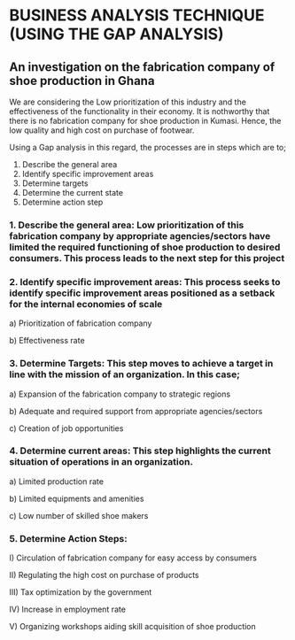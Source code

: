 # BUSINESS ANALYSIS TECHNIQUE (USING THE GAP ANALYSIS)

## An investigation on the fabrication company of shoe production in Ghana
We are considering the Low prioritization of this industry and the effectiveness of the functionality in their economy. It is nothworthy that there is no fabrication company for shoe production in Kumasi. Hence, the low quality and high cost on purchase of footwear.
  
Using a Gap analysis in this regard, the processes are in steps which are to;
1. Describe the general area
2. Identify specific improvement areas
3. Determine targets
4. Determine the current state
5. Determine action step

### 1. Describe the general area: Low prioritization of this fabrication company by appropriate agencies/sectors have limited the required functioning of shoe production to desired consumers. This process leads to the next step for this project

### 2. Identify specific improvement areas: This process seeks to identify specific improvement areas positioned as a setback for the internal economies of scale

a) Prioritization of fabrication company

b) Effectiveness rate

### 3. Determine Targets: This step moves to achieve a target in line with the mission of an organization. In this case;
a) Expansion of the fabrication company to strategic regions 

b) Adequate and required support from appropriate agencies/sectors

c) Creation of job opportunities 

### 4. Determine current areas: This step highlights the current situation of operations in an organization. 
a) Limited production rate

b) Limited equipments and amenities

c) Low number of skilled shoe makers

### 5. Determine Action Steps: 
I) Circulation of fabrication company for easy access by consumers

II) Regulating the high cost on purchase of products

III) Tax optimization by the government

IV) Increase in employment rate

V) Organizing workshops aiding skill acquisition of shoe production 
